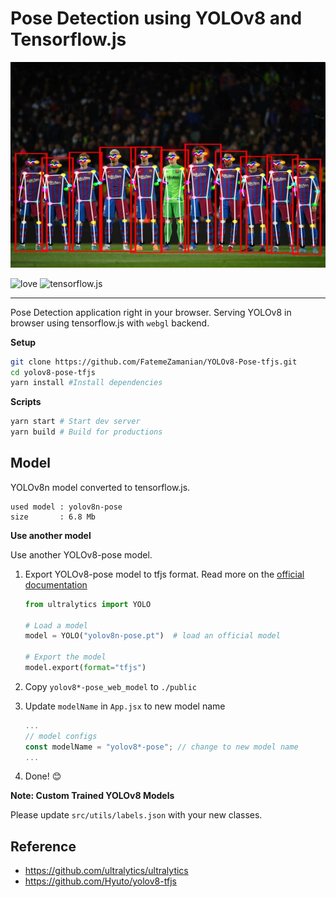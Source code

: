 # Pose Detection using YOLOv8 and Tensorflow.js

<p align="center">
  <img src="./sample.jpeg" />
</p>

![love](https://img.shields.io/badge/Made%20with-🖤-white)
![tensorflow.js](https://img.shields.io/badge/tensorflow.js-white?logo=tensorflow)

---

Pose Detection application right in your browser. Serving YOLOv8 in browser using tensorflow.js
with `webgl` backend.

**Setup**

```bash
git clone https://github.com/FatemeZamanian/YOLOv8-Pose-tfjs.git
cd yolov8-pose-tfjs
yarn install #Install dependencies
```

**Scripts**

```bash
yarn start # Start dev server
yarn build # Build for productions
```

## Model

YOLOv8n model converted to tensorflow.js.

```
used model : yolov8n-pose
size       : 6.8 Mb
```

**Use another model**

Use another YOLOv8-pose model.

1. Export YOLOv8-pose model to tfjs format. Read more on the [official documentation](https://docs.ultralytics.com/tasks/detection/#export)

   ```python
   from ultralytics import YOLO

   # Load a model
   model = YOLO("yolov8n-pose.pt")  # load an official model

   # Export the model
   model.export(format="tfjs")
   ```

2. Copy `yolov8*-pose_web_model` to `./public`
3. Update `modelName` in `App.jsx` to new model name
   ```jsx
   ...
   // model configs
   const modelName = "yolov8*-pose"; // change to new model name
   ...
   ```
4. Done! 😊

**Note: Custom Trained YOLOv8 Models**

Please update `src/utils/labels.json` with your new classes.

## Reference

- https://github.com/ultralytics/ultralytics
- https://github.com/Hyuto/yolov8-tfjs
